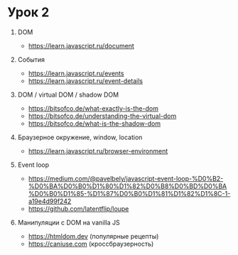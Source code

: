 # Урок 2

1. DOM 
    - https://learn.javascript.ru/document
    
2. События
    - https://learn.javascript.ru/events
    - https://learn.javascript.ru/event-details

3. DOM / virtual DOM / shadow DOM
    - https://bitsofco.de/what-exactly-is-the-dom 
    - https://bitsofco.de/understanding-the-virtual-dom 
    - https://bitsofco.de/what-is-the-shadow-dom 

4. Браузерное окружение, window, location
    - https://learn.javascript.ru/browser-environment

5. Event loop
    - https://medium.com/@pavelbely/javascript-event-loop-%D0%B2-%D0%BA%D0%B0%D1%80%D1%82%D0%B8%D0%BD%D0%BA%D0%B0%D1%85-%D1%87%D0%B0%D1%81%D1%82%D1%8C-1-a19e4d99f242
    - https://github.com/latentflip/loupe

6. Манипуляции с DOM на vanilla JS
    - https://htmldom.dev (популярные рецепты)
    - https://caniuse.com (кроссбраузерность)